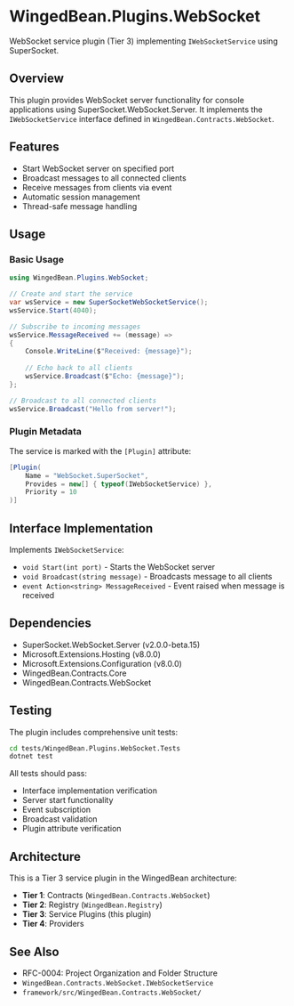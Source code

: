 # WingedBean.Plugins.WebSocket

WebSocket service plugin (Tier 3) implementing `IWebSocketService` using SuperSocket.

## Overview

This plugin provides WebSocket server functionality for console applications using SuperSocket.WebSocket.Server. It implements the `IWebSocketService` interface defined in `WingedBean.Contracts.WebSocket`.

## Features

- Start WebSocket server on specified port
- Broadcast messages to all connected clients
- Receive messages from clients via event
- Automatic session management
- Thread-safe message handling

## Usage

### Basic Usage

```csharp
using WingedBean.Plugins.WebSocket;

// Create and start the service
var wsService = new SuperSocketWebSocketService();
wsService.Start(4040);

// Subscribe to incoming messages
wsService.MessageReceived += (message) =>
{
    Console.WriteLine($"Received: {message}");
    
    // Echo back to all clients
    wsService.Broadcast($"Echo: {message}");
};

// Broadcast to all connected clients
wsService.Broadcast("Hello from server!");
```

### Plugin Metadata

The service is marked with the `[Plugin]` attribute:

```csharp
[Plugin(
    Name = "WebSocket.SuperSocket",
    Provides = new[] { typeof(IWebSocketService) },
    Priority = 10
)]
```

## Interface Implementation

Implements `IWebSocketService`:

- `void Start(int port)` - Starts the WebSocket server
- `void Broadcast(string message)` - Broadcasts message to all clients
- `event Action<string> MessageReceived` - Event raised when message is received

## Dependencies

- SuperSocket.WebSocket.Server (v2.0.0-beta.15)
- Microsoft.Extensions.Hosting (v8.0.0)
- Microsoft.Extensions.Configuration (v8.0.0)
- WingedBean.Contracts.Core
- WingedBean.Contracts.WebSocket

## Testing

The plugin includes comprehensive unit tests:

```bash
cd tests/WingedBean.Plugins.WebSocket.Tests
dotnet test
```

All tests should pass:
- Interface implementation verification
- Server start functionality
- Event subscription
- Broadcast validation
- Plugin attribute verification

## Architecture

This is a Tier 3 service plugin in the WingedBean architecture:

- **Tier 1**: Contracts (`WingedBean.Contracts.WebSocket`)
- **Tier 2**: Registry (`WingedBean.Registry`)
- **Tier 3**: Service Plugins (this plugin)
- **Tier 4**: Providers

## See Also

- RFC-0004: Project Organization and Folder Structure
- `WingedBean.Contracts.WebSocket.IWebSocketService`
- `framework/src/WingedBean.Contracts.WebSocket/`

